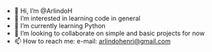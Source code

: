 - 👋 Hi, I’m @ArlindoH
- 👀 I’m interested in learning code in general
- 🌱 I’m currently learning Python
- 💞️ I’m looking to collaborate on simple and basic projects for now
- 📫 How to reach me: e-mail: arlindohenri@gmail.com

<!---
ArlindoH/ArlindoH is a ✨ special ✨ repository because its `README.md` (this file) appears on your GitHub profile.
You can click the Preview link to take a look at your changes.
--->
